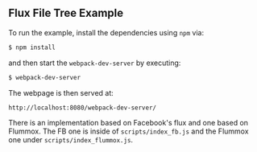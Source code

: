 Flux File Tree Example
----------------------

To run the example, install the dependencies using `npm` via:

```bash
$ npm install
```

and then start the `webpack-dev-server` by executing:

```bash
$ webpack-dev-server
```

The webpage is then served at:

```
http://localhost:8080/webpack-dev-server/
```

There is an implementation based on Facebook's flux and one based on Flummox.
The FB one is inside of `scripts/index_fb.js` and the Flummox one under
`scripts/index_flummox.js`.
